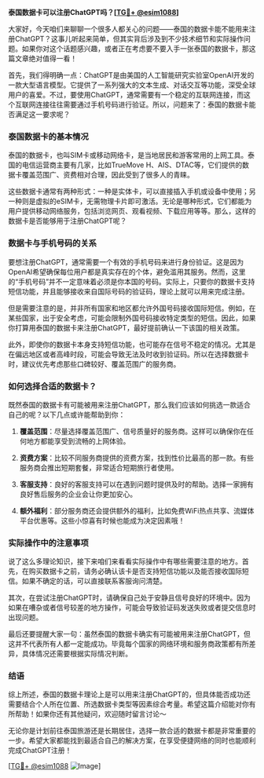 **泰国数据卡可以注册ChatGPT吗？[[TG💪+ @esim1088](https://t.me/s/esim1088)]**

大家好，今天咱们来聊聊一个很多人都关心的问题——泰国的数据卡能不能用来注册ChatGPT？这事儿听起来简单，但其实背后涉及到不少技术细节和实际操作问题。如果你对这个话题感兴趣，或者正在考虑要不要入手一张泰国的数据卡，那这篇文章绝对值得一看！

首先，我们得明确一点：ChatGPT是由美国的人工智能研究实验室OpenAI开发的一款大型语言模型。它提供了一系列强大的文本生成、对话交互等功能，深受全球用户的喜爱。不过，要使用ChatGPT，通常需要有一个稳定的互联网连接，而这个互联网连接往往需要通过手机号码进行验证。所以，问题来了：泰国的数据卡能否满足这一要求呢？

### 泰国数据卡的基本情况

泰国的数据卡，也叫SIM卡或移动网络卡，是当地居民和游客常用的上网工具。泰国的电信运营商主要有几家，比如TrueMove H、AIS、DTAC等，它们提供的数据卡覆盖范围广、资费相对合理，因此受到了很多人的青睐。

这些数据卡通常有两种形式：一种是实体卡，可以直接插入手机或设备中使用；另一种则是虚拟的eSIM卡，无需物理卡片即可激活。无论是哪种形式，它们都能为用户提供移动网络服务，包括浏览网页、观看视频、下载应用等等。那么，这样的数据卡是否能够用于注册ChatGPT呢？

### 数据卡与手机号码的关系

要想注册ChatGPT，通常需要一个有效的手机号码来进行身份验证。这是因为OpenAI希望确保每位用户都是真实存在的个体，避免滥用其服务。然而，这里的“手机号码”并不一定意味着必须是你本国的号码。实际上，只要你的数据卡支持短信功能，并且能够接收来自国际号码的验证码，理论上就可以用来完成注册。

但是需要注意的是，并非所有国家和地区都允许外国号码接收国际短信。例如，在某些国家，出于安全考虑，可能会限制外国号码接收特定类型的短信。因此，如果你打算用泰国的数据卡来注册ChatGPT，最好提前确认一下该国的相关政策。

此外，即使你的数据卡本身支持短信功能，也可能存在信号不稳定的情况。尤其是在偏远地区或者高峰时段，可能会导致无法及时收到验证码。所以在选择数据卡时，建议优先考虑那些口碑较好、覆盖范围广的服务商。

### 如何选择合适的数据卡？

既然泰国的数据卡有可能被用来注册ChatGPT，那么我们应该如何挑选一款适合自己的呢？以下几点或许能帮助到你：

1. **覆盖范围**：尽量选择覆盖范围广、信号质量好的服务商。这样可以确保你在任何地方都能享受到流畅的上网体验。
   
2. **资费方案**：比较不同服务商提供的资费方案，找到性价比最高的那一款。有些服务商会推出短期套餐，非常适合短期旅行者使用。

3. **客服支持**：良好的客服支持可以在遇到问题时提供及时的帮助。选择一家拥有良好售后服务的企业会让你更加安心。

4. **额外福利**：部分服务商还会提供额外的福利，比如免费WiFi热点共享、流媒体平台优惠等。这些小惊喜有时候也能成为决定因素哦！

### 实际操作中的注意事项

说了这么多理论知识，接下来咱们来看看实际操作中有哪些需要注意的地方。首先，在购买数据卡之前，请务必确认该卡是否支持短信功能以及能否接收国际短信。如果不确定的话，可以直接联系客服询问清楚。

其次，在尝试注册ChatGPT时，请确保自己处于安静且信号良好的环境中。因为如果在嘈杂或者信号较差的地方操作，可能会导致验证码发送失败或者提交信息时出现问题。

最后还要提醒大家一句：虽然泰国的数据卡确实有可能被用来注册ChatGPT，但这并不代表所有人都一定能成功。毕竟每个国家的网络环境和服务商政策都有所差异，具体情况还需要根据实际情况判断。

### 结语

综上所述，泰国的数据卡理论上是可以用来注册ChatGPT的，但具体能否成功还需要结合个人所在位置、所选数据卡类型等因素综合考量。希望这篇介绍能对你有所帮助！如果你还有其他疑问，欢迎随时留言讨论～ 

无论你是计划前往泰国旅游还是长期居住，选择一款合适的数据卡都是非常重要的一步。希望大家都能找到最适合自己的解决方案，在享受便捷网络的同时也能顺利完成ChatGPT注册！

[[TG💪+ @esim1088](https://t.me/s/esim1088) ![Image](https://i.postimg.cc/4NQfJmqS/Snipaste-2025-05-13-00-14-12.png)]